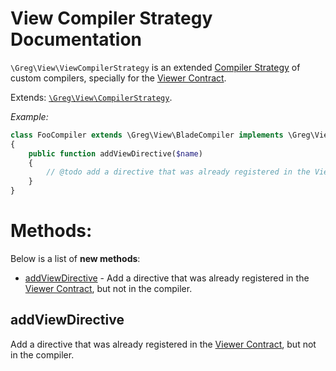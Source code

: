 # View Compiler Strategy Documentation

`\Greg\View\ViewCompilerStrategy` is an extended [Compiler Strategy](CompilerStrategy.md) of custom compilers, specially for the [Viewer Contract](ViewerContract.md).

Extends: [`\Greg\View\CompilerStrategy`](CompilerStrategy.md).

_Example:_

```php
class FooCompiler extends \Greg\View\BladeCompiler implements \Greg\View\ViewCompilerStrategy
{
    public function addViewDirective($name)
    {
        // @todo add a directive that was already registered in the Viewer.
    }
}
```

# Methods:

Below is a list of **new methods**:

* [addViewDirective](#addviewdirective) - Add a directive that was already registered in the [Viewer Contract](ViewerContract.md), but not in the compiler.

## addViewDirective

Add a directive that was already registered in the [Viewer Contract](ViewerContract.md), but not in the compiler.
